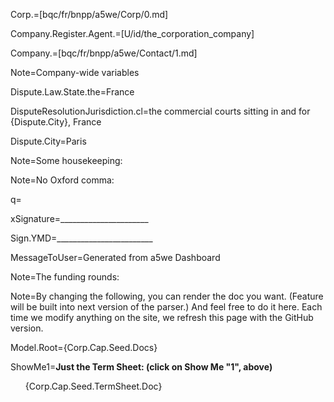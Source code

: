 Corp.=[bqc/fr/bnpp/a5we/Corp/0.md]

Company.Register.Agent.=[U/id/the_corporation_company]

Company.=[bqc/fr/bnpp/a5we/Contact/1.md]

Note=Company-wide variables 

Dispute.Law.State.the=France

DisputeResolutionJurisdiction.cl=the commercial courts sitting in and for {Dispute.City}, France

Dispute.City=Paris

Note=Some housekeeping:

Note=No Oxford comma:

q=</i>

xSignature=______________________

Sign.YMD=________________________

MessageToUser=Generated from a5we Dashboard


Note=The funding rounds:


Note=By changing the following, you can render the doc you want.  (Feature will be built into next version of the parser.)  And feel free to do it here.  Each time we modify anything on the site, we refresh this page with the GitHub version. 

Model.Root={Corp.Cap.Seed.Docs}

ShowMe1=<b>Just the Term Sheet: (click on Show Me "1", above)</b><ul type="none"><li>{Corp.Cap.Seed.TermSheet.Doc}</ul>